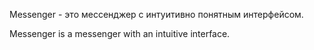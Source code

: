 Messenger - это мессенджер с интуитивно понятным интерфейсом.

Messenger is a messenger with an intuitive interface.
